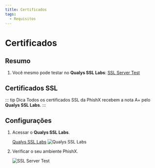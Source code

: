 ```yaml
---
title: Certificados
tags:
  - Requisitos
---
```

# Certificados

## Resumo

1. Você mesmo pode testar no **Qualys SSL Labs**: [SSL Server Test](https://www.ssllabs.com/ssltest/)

## Certificados SSL

::: tip Dica
Todos os certificados SSL da PhishX recebem a nota A+ pelo **Qualys SSL Labs**.
:::

## Configurações

1. Acessar o **Qualys SSL Labs**.

   [Qualys SSL Labs](https://www.ssllabs.com/ssltest/)
   ![Qualys SSL Labs](https://cdn.phishx.io/phishx-docs/images/qualys_ssl_labs_01.webp)

2. Verificar o seu ambiente PhishX.

   ![SSL Server Test](https://cdn.phishx.io/phishx-docs/images/qualys_ssl_labs_02.webp)
